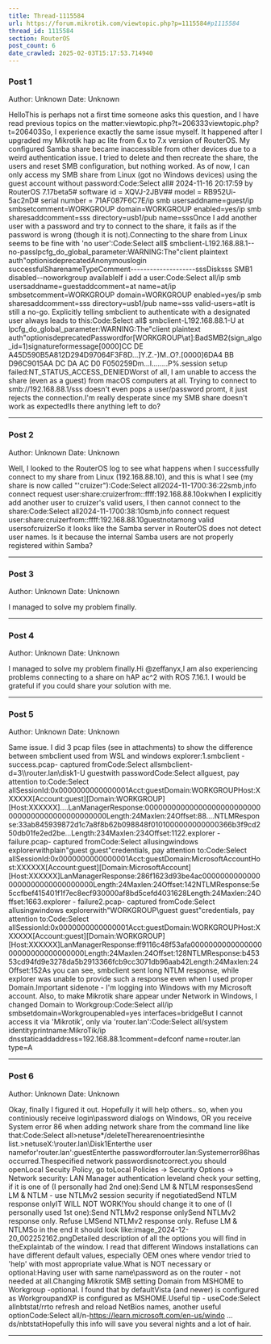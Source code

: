 ```yaml
---
title: Thread-1115584
url: https://forum.mikrotik.com/viewtopic.php?p=1115584#p1115584
thread_id: 1115584
section: RouterOS
post_count: 6
date_crawled: 2025-02-03T15:17:53.714940
---
```


### Post 1
Author: Unknown
Date: Unknown

HelloThis is perhaps not a first time someone asks this question, and I have read previous topics on the matter:viewtopic.php?t=206333viewtopic.php?t=206403So, I experience exactly the same issue myself. It happened after I upgraded my Mikrotik hap ac lite from 6.x to 7.x version of RouterOS. My configured Samba share became inaccessible from other devices due to a weird authentication issue. I tried to delete and then recreate the share, the users and reset SMB configuration, but nothing worked. As of now, I can only access my SMB share from Linux (got no Windows devices) using the guest account without password:Code:Select all# 2024-11-16 20:17:59 by RouterOS 7.17beta5# software id = XQVJ-2JBV## model = RB952Ui-5ac2nD# serial number = 71AF087F6C7E/ip smb usersaddname=guest/ip smbsetcomment=WORKGROUP domain=WORKGROUP enabled=yes/ip smb sharesaddcomment=sss directory=usb1/pub name=sssOnce I add another user with a password and try to connect to the share, it fails as if the password is wrong (though it is not).Connecting to the share from Linux seems to be fine with 'no user':Code:Select all$ smbclient-L192.168.88.1--no-passlpcfg_do_global_parameter:WARNING:The"client plaintext auth"optionisdeprecatedAnonymouslogin successfulSharenameTypeComment--------------------sssDisksss
SMB1 disabled--noworkgroup availableIf i add a user:Code:Select all/ip smb usersaddname=guestaddcomment=at name=at/ip smbsetcomment=WORKGROUP domain=WORKGROUP enabled=yes/ip smb sharesaddcomment=sss directory=usb1/pub name=sss valid-users=atIt is still a no-go. Explicitly telling smbclient to authenticate with a designated user always leads to this:Code:Select all$ smbclient-L192.168.88.1-U at
lpcfg_do_global_parameter:WARNING:The"client plaintext auth"optionisdeprecatedPasswordfor[WORKGROUP\at]:BadSMB2(sign_algo_id=1)signatureformessage[0000]CC DE A45D590B5A812D294D97064F3F8D...]Y.Z.-)M..O?.[0000]6DA4 BB D96C9015AA   DC DA AC D0 F050259Dm...l........P%.session setup failed:NT_STATUS_ACCESS_DENIEDWorst of all, I am unable to access the share (even as a guest) from macOS computers at all. Trying to connect to smb://192.168.88.1/sss doesn't even pops a user/password promt, it just rejects the connection.I'm really desperate since my SMB share doesn't work as expected!Is there anything left to do?

---
### Post 2
Author: Unknown
Date: Unknown

Well, I looked to the RouterOS log to see what happens when I successfully connect to my share from Linux (192.168.88.10), and this is what I see (my share is now called "'cruizer"):Code:Select all2024-11-1700:36:22smb,info connect request user:share:cruizerfrom::ffff:192.168.88.10okwhen I explicitly add another user to cruizer's valid users, I then cannot connect to the share:Code:Select all2024-11-1700:38:10smb,info connect request user:share:cruizerfrom::ffff:192.168.88.10guestnotamong valid usersofcruizerSo it looks like the Samba server in RouterOS does not detect user names. Is it because the internal Samba users are not properly registered within Samba?

---
### Post 3
Author: Unknown
Date: Unknown

I managed to solve my problem finally.

---
### Post 4
Author: Unknown
Date: Unknown

I managed to solve my problem finally.Hi @zeffanyx,I am also experiencing problems connecting to a share on hAP ac^2 with ROS 7.16.1. I would be grateful if you could share your solution with me.

---
### Post 5
Author: Unknown
Date: Unknown

Same issue. I did 3 pcap files (see in attachments) to show the difference between smbclient used from WSL and windows explorer:1.smbclient - success.pcap- captured fromCode:Select allsmbclient-d=3\\\\router.lan\\disk1-U guestwith passwordCode:Select allguest, pay attention to:Code:Select allSessionId:0x0000000000000001Acct:guestDomain:WORKGROUPHost:XXXXXX[Account:guest][Domain:WORKGROUP][Host:XXXXXX]....LanManagerResponse:000000000000000000000000000000000000000000000000Length:24Maxlen:24Offset:88....NTLMResponse:33ab845939872d1c7a8f8b62b098848f0101000000000000366b3f9cd250db01fe2ed2be…Length:234Maxlen:234Offset:1122.explorer - failure.pcap- captured fromCode:Select allusingwindows explorerwithplain"guest guest"credentials, pay attention to:Code:Select allSessionId:0x0000000000000001Acct:guestDomain:MicrosoftAccountHost:XXXXXX[Account:guest][Domain:MicrosoftAccount][Host:XXXXXX]LanManagerResponse:286f1623d93be4ac00000000000000000000000000000000Length:24Maxlen:24Offset:142NTLMResponse:5e5ccfbef415401f1f7ec8ecf930000af8bd5cefd4031628Length:24Maxlen:24Offset:1663.explorer - failure2.pcap- captured fromCode:Select allusingwindows explorerwith"WORKGROUP\guest guest"credentials, pay attention to:Code:Select allSessionId:0x0000000000000001Acct:guestDomain:WORKGROUPHost:XXXXXX[Account:guest][Domain:WORKGROUP][Host:XXXXXX]LanManagerResponse:ff9116c48f53afa000000000000000000000000000000000Length:24Maxlen:24Offset:128NTLMResponse:b45353cd94fd9e3278da5b2913366fcb9cc3071db96aab42Length:24Maxlen:24Offset:152As you can see, smbclient sent long NTLM response, while explorer was unable to provide such a response even when I used proper Domain.Important sidenote - I'm logging into Windows with my Microsoft account. Also, to make Mikrotik share appear under Network in Windows, I changed Domain to Workgroup:Code:Select all/ip smbsetdomain=Workgroupenabled=yes interfaces=bridgeBut I cannot access it via 'Mikrotik', only via 'router.lan':Code:Select all/system identityprintname:MikroTik/ip dnsstaticaddaddress=192.168.88.1comment=defconf name=router.lan type=A

---
### Post 6
Author: Unknown
Date: Unknown

Okay, finally I figured it out. Hopefully it will help others.. so, when you continiously receive login\password dialogs on Windows, OR you receive System error 86 when adding network share from the command line like that:Code:Select all>netuse*/deleteTherearenoentriesinthe list.>netuseX:\\router.lan\Disk1Enterthe user namefor'router.lan':guestEnterthe passwordforrouter.lan:Systemerror86has occurred.Thespecified network passwordisnotcorrect.you should openLocal Secuity Policy, go toLocal Policies -> Security Options -> Network security: LAN Manager authentication leveland check your setting, if it is one of (I personally had 2nd one):Send LM & NTLM responsesSend LM & NTLM - use NTLMv2 session security if negotiatedSend NTLM response onlyIT WILL NOT WORK!You should change it to one of (I personally used 1st one):Send NTLMv2 response onlySend NTLMv2 response only. Refuse LMSend NTLMv2 response only. Refuse LM & NTLMSo in the end it should look like:image_2024-12-20_002252162.pngDetailed description of all the options you will find in theExplaintab of the window. I read that different Windows installations can have different default values, especially OEM ones where vendor tried to 'help' with most appropriate value.What is NOT necessary or optional:Having user with same name\password as on the router - not needed at all.Changing Mikrotik SMB setting Domain from MSHOME to Workgroup -optional. I found that by defaultVista (and newer) is configured as WorkgroupandXP is configured as MSHOME.Useful tip - useCode:Select allnbtstat/rrto refresh and reload NetBios names, another useful optionCode:Select all/n-https://learn.microsoft.com/en-us/windo ... ds/nbtstatHopefully this info will save you several nights and a lot of hair.

---
